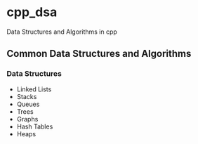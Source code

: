 # cpp_dsa
Data Structures and Algorithms in cpp


## Common Data Structures and Algorithms

### Data Structures
- Linked Lists
- Stacks
- Queues
- Trees
- Graphs
- Hash Tables
- Heaps